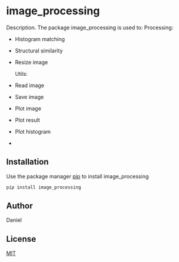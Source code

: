 # image_processing

Description. 
The package image_processing is used to:
	Processing:
 
- Histogram matching
- Structural similarity
- Resize image
  
	Utils:

- Read image
- Save image
- Plot image
- Plot result
- Plot histogram
- 
## Installation

Use the package manager [pip](https://pip.pypa.io/en/stable/) to install image_processing

```bash
pip install image_processing
```

## Author
Daniel

## License
[MIT](https://choosealicense.com/licenses/mit/)